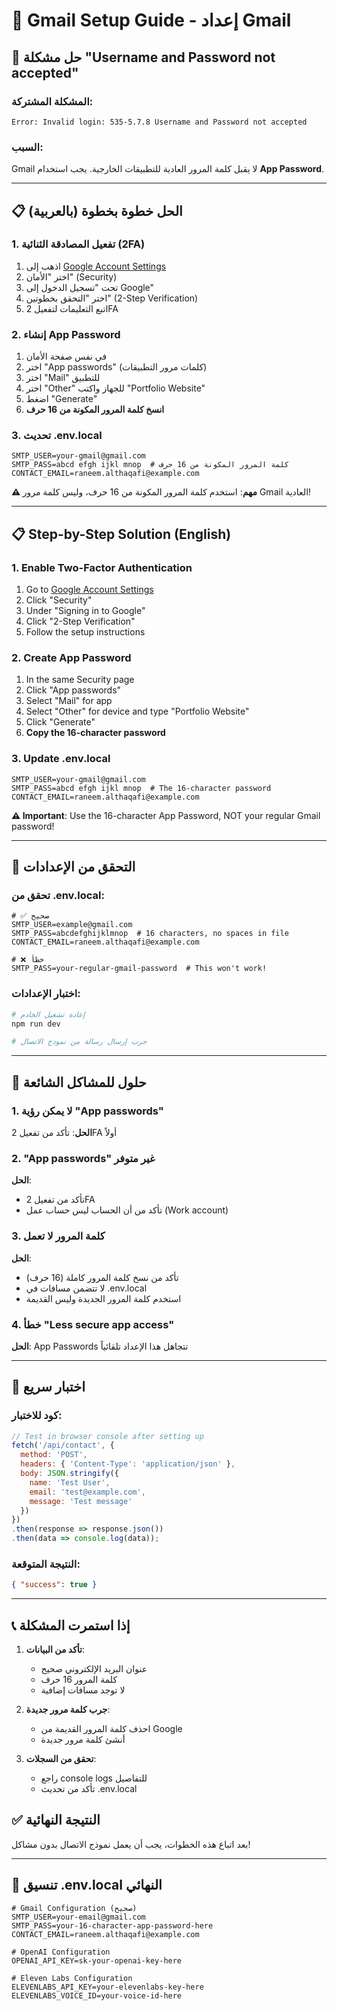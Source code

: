 # 📧 Gmail Setup Guide - إعداد Gmail

## 🚨 حل مشكلة "Username and Password not accepted"

### المشكلة المشتركة:
```
Error: Invalid login: 535-5.7.8 Username and Password not accepted
```

### السبب:
Gmail لا يقبل كلمة المرور العادية للتطبيقات الخارجية. يجب استخدام **App Password**.

---

## 📋 الحل خطوة بخطوة (بالعربية)

### 1. تفعيل المصادقة الثنائية (2FA)
1. اذهب إلى [Google Account Settings](https://myaccount.google.com/)
2. اختر "الأمان" (Security)
3. تحت "تسجيل الدخول إلى Google"
4. اختر "التحقق بخطوتين" (2-Step Verification)
5. اتبع التعليمات لتفعيل 2FA

### 2. إنشاء App Password
1. في نفس صفحة الأمان
2. اختر "App passwords" (كلمات مرور التطبيقات)
3. اختر "Mail" للتطبيق
4. اختر "Other" للجهاز واكتب "Portfolio Website"
5. اضغط "Generate"
6. **انسخ كلمة المرور المكونة من 16 حرف**

### 3. تحديث .env.local
```env
SMTP_USER=your-gmail@gmail.com
SMTP_PASS=abcd efgh ijkl mnop  # كلمة المرور المكونة من 16 حرف
CONTACT_EMAIL=raneem.althaqafi@example.com
```

**⚠️ مهم**: استخدم كلمة المرور المكونة من 16 حرف، وليس كلمة مرور Gmail العادية!

---

## 📋 Step-by-Step Solution (English)

### 1. Enable Two-Factor Authentication
1. Go to [Google Account Settings](https://myaccount.google.com/)
2. Click "Security"
3. Under "Signing in to Google"
4. Click "2-Step Verification"
5. Follow the setup instructions

### 2. Create App Password
1. In the same Security page
2. Click "App passwords"
3. Select "Mail" for app
4. Select "Other" for device and type "Portfolio Website"
5. Click "Generate"
6. **Copy the 16-character password**

### 3. Update .env.local
```env
SMTP_USER=your-gmail@gmail.com
SMTP_PASS=abcd efgh ijkl mnop  # The 16-character password
CONTACT_EMAIL=raneem.althaqafi@example.com
```

**⚠️ Important**: Use the 16-character App Password, NOT your regular Gmail password!

---

## 🔧 التحقق من الإعدادات

### تحقق من .env.local:
```env
# ✅ صحيح
SMTP_USER=example@gmail.com
SMTP_PASS=abcdefghijklmnop  # 16 characters, no spaces in file
CONTACT_EMAIL=raneem.althaqafi@example.com

# ❌ خطأ
SMTP_PASS=your-regular-gmail-password  # This won't work!
```

### اختبار الإعدادات:
```bash
# إعادة تشغيل الخادم
npm run dev

# جرب إرسال رسالة من نموذج الاتصال
```

---

## 🐛 حلول للمشاكل الشائعة

### 1. لا يمكن رؤية "App passwords"
**الحل**: تأكد من تفعيل 2FA أولاً

### 2. "App passwords" غير متوفر
**الحل**: 
- تأكد من تفعيل 2FA
- تأكد من أن الحساب ليس حساب عمل (Work account)

### 3. كلمة المرور لا تعمل
**الحل**:
- تأكد من نسخ كلمة المرور كاملة (16 حرف)
- لا تتضمن مسافات في .env.local
- استخدم كلمة المرور الجديدة وليس القديمة

### 4. خطأ "Less secure app access"
**الحل**: App Passwords تتجاهل هذا الإعداد تلقائياً

---

## 🧪 اختبار سريع

### كود للاختبار:
```javascript
// Test in browser console after setting up
fetch('/api/contact', {
  method: 'POST',
  headers: { 'Content-Type': 'application/json' },
  body: JSON.stringify({
    name: 'Test User',
    email: 'test@example.com',
    message: 'Test message'
  })
})
.then(response => response.json())
.then(data => console.log(data));
```

### النتيجة المتوقعة:
```json
{ "success": true }
```

---

## 📞 إذا استمرت المشكلة

1. **تأكد من البيانات**:
   - عنوان البريد الإلكتروني صحيح
   - كلمة المرور 16 حرف
   - لا توجد مسافات إضافية

2. **جرب كلمة مرور جديدة**:
   - احذف كلمة المرور القديمة من Google
   - أنشئ كلمة مرور جديدة

3. **تحقق من السجلات**:
   - راجع console logs للتفاصيل
   - تأكد من تحديث .env.local

## ✅ النتيجة النهائية

بعد اتباع هذه الخطوات، يجب أن يعمل نموذج الاتصال بدون مشاكل!

---

## 📧 تنسيق .env.local النهائي

```env
# Gmail Configuration (صحيح)
SMTP_USER=your-email@gmail.com
SMTP_PASS=your-16-character-app-password-here
CONTACT_EMAIL=raneem.althaqafi@example.com

# OpenAI Configuration
OPENAI_API_KEY=sk-your-openai-key-here

# Eleven Labs Configuration
ELEVENLABS_API_KEY=your-elevenlabs-key-here
ELEVENLABS_VOICE_ID=your-voice-id-here
``` 